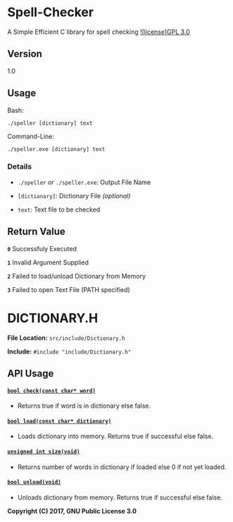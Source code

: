 # Spell-Checker
A Simple Efficient C library for spell checking
[![license]GPL 3.0](https://github.com/Progyan1997/Spell-Checker/blob/master/LICENSE)

## Version
1.0

## Usage
Bash:
```
./speller [dictionary] text
```

Command-Line:
```
./speller.exe [dictionary] text
```

### Details
* `./speller` or `./speller.exe`: Output File Name

* `[dictionary]`: Dictionary File *(optional)*

* `text`: Text file to be checked

## Return Value
**`0`** Successfuly Executed

**`1`** Invalid Argument Supplied

**`2`** Failed to load/unload Dictionary from Memory

**`3`** Failed to open Text File (PATH specified)

# DICTIONARY.H

__File Location:__ `src/include/Dictionary.h`

__Include:__ `#include "include/Dictionary.h"`

## API Usage

#### <a href="#check"> `bool check(const char* word)` </a>

* Returns true if word is in dictionary else false.

#### <a href="#load"> `bool load(const char* dictionary)` </a>

* Loads dictionary into memory.  Returns true if successful else false.

#### <a href="#size"> `unsigned int size(void)` </a>

* Returns number of words in dictionary if loaded else 0 if not yet loaded.

#### <a href="#unload"> `bool unload(void)` </a>

* Unloads dictionary from memory.  Returns true if successful else false.


__Copyright (C) 2017, GNU Public License 3.0__
